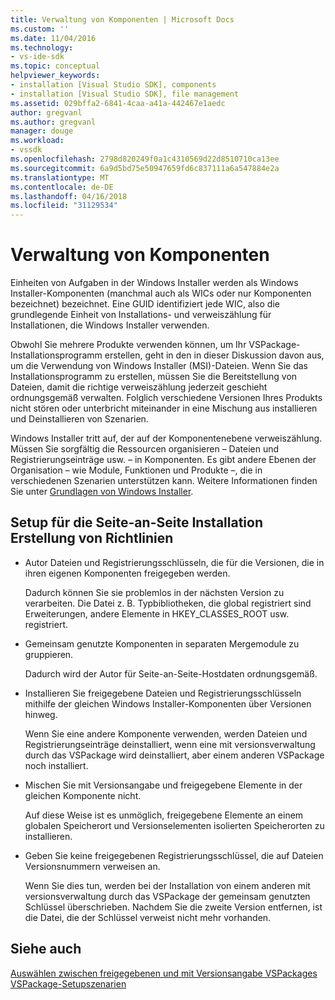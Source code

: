 ```yaml
---
title: Verwaltung von Komponenten | Microsoft Docs
ms.custom: ''
ms.date: 11/04/2016
ms.technology:
- vs-ide-sdk
ms.topic: conceptual
helpviewer_keywords:
- installation [Visual Studio SDK], components
- installation [Visual Studio SDK], file management
ms.assetid: 029bffa2-6841-4caa-a41a-442467e1aedc
author: gregvanl
ms.author: gregvanl
manager: douge
ms.workload:
- vssdk
ms.openlocfilehash: 2798d820249f0a1c4310569d22d8510710ca13ee
ms.sourcegitcommit: 6a9d5bd75e50947659fd6c837111a6a547884e2a
ms.translationtype: MT
ms.contentlocale: de-DE
ms.lasthandoff: 04/16/2018
ms.locfileid: "31129534"
---
```

# <a name="component-management"></a>Verwaltung von Komponenten
Einheiten von Aufgaben in der Windows Installer werden als Windows Installer-Komponenten (manchmal auch als WICs oder nur Komponenten bezeichnet) bezeichnet. Eine GUID identifiziert jede WIC, also die grundlegende Einheit von Installations- und verweiszählung für Installationen, die Windows Installer verwenden.  
  
 Obwohl Sie mehrere Produkte verwenden können, um Ihr VSPackage-Installationsprogramm erstellen, geht in den in dieser Diskussion davon aus, um die Verwendung von Windows Installer (MSI)-Dateien. Wenn Sie das Installationsprogramm zu erstellen, müssen Sie die Bereitstellung von Dateien, damit die richtige verweiszählung jederzeit geschieht ordnungsgemäß verwalten. Folglich verschiedene Versionen Ihres Produkts nicht stören oder unterbricht miteinander in eine Mischung aus installieren und Deinstallieren von Szenarien.  
  
 Windows Installer tritt auf, der auf der Komponentenebene verweiszählung. Müssen Sie sorgfältig die Ressourcen organisieren – Dateien und Registrierungseinträge usw. – in Komponenten. Es gibt andere Ebenen der Organisation – wie Module, Funktionen und Produkte –, die in verschiedenen Szenarien unterstützen kann. Weitere Informationen finden Sie unter [Grundlagen von Windows Installer](../../extensibility/internals/windows-installer-basics.md).  
  
## <a name="guidelines-of-authoring-setup-for-side-by-side-installation"></a>Setup für die Seite-an-Seite Installation Erstellung von Richtlinien  
  
-   Autor Dateien und Registrierungsschlüsseln, die für die Versionen, die in ihren eigenen Komponenten freigegeben werden.  
  
     Dadurch können Sie sie problemlos in der nächsten Version zu verarbeiten. Die Datei z. B. Typbibliotheken, die global registriert sind Erweiterungen, andere Elemente in HKEY_CLASSES_ROOT usw. registriert.  
  
-   Gemeinsam genutzte Komponenten in separaten Mergemodule zu gruppieren.  
  
     Dadurch wird der Autor für Seite-an-Seite-Hostdaten ordnungsgemäß.  
  
-   Installieren Sie freigegebene Dateien und Registrierungsschlüsseln mithilfe der gleichen Windows Installer-Komponenten über Versionen hinweg.  
  
     Wenn Sie eine andere Komponente verwenden, werden Dateien und Registrierungseinträge deinstalliert, wenn eine mit versionsverwaltung durch das VSPackage wird deinstalliert, aber einem anderen VSPackage noch installiert.  
  
-   Mischen Sie mit Versionsangabe und freigegebene Elemente in der gleichen Komponente nicht.  
  
     Auf diese Weise ist es unmöglich, freigegebene Elemente an einem globalen Speicherort und Versionselementen isolierten Speicherorten zu installieren.  
  
-   Geben Sie keine freigegebenen Registrierungsschlüssel, die auf Dateien Versionsnummern verweisen an.  
  
     Wenn Sie dies tun, werden bei der Installation von einem anderen mit versionsverwaltung durch das VSPackage der gemeinsam genutzten Schlüssel überschrieben. Nachdem Sie die zweite Version entfernen, ist die Datei, die der Schlüssel verweist nicht mehr vorhanden.  
  
## <a name="see-also"></a>Siehe auch  
 [Auswählen zwischen freigegebenen und mit Versionsangabe VSPackages](../../extensibility/choosing-between-shared-and-versioned-vspackages.md)   
 [VSPackage-Setupszenarien](../../extensibility/internals/vspackage-setup-scenarios.md)